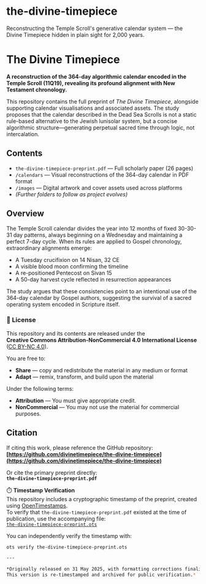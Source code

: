 # the-divine-timepiece
Reconstructing the Temple Scroll's generative calendar system — the Divine Timepiece hidden in plain sight for 2,000 years.

# The Divine Timepiece

**A reconstruction of the 364-day algorithmic calendar encoded in the Temple Scroll (11Q19), revealing its profound alignment with New Testament chronology.**

This repository contains the full preprint of *The Divine Timepiece*, alongside supporting calendar visualisations and associated assets. The study proposes that the calendar described in the Dead Sea Scrolls is not a static rule-based alternative to the Jewish lunisolar system, but a concise algorithmic structure—generating perpetual sacred time through logic, not intercalation.

## Contents

- `the-divine-timepiece-preprint.pdf` — Full scholarly paper (26 pages)
- `/calendars` — Visual reconstructions of the 364-day calendar in PDF format
- `/images` — Digital artwork and cover assets used across platforms
- *(Further folders to follow as project evolves)*

## Overview

The Temple Scroll calendar divides the year into 12 months of fixed 30-30-31 day patterns, always beginning on a Wednesday and maintaining a perfect 7-day cycle. When its rules are applied to Gospel chronology, extraordinary alignments emerge:

- A Tuesday crucifixion on 14 Nisan, 32 CE  
- A visible blood moon confirming the timeline  
- A re-positioned Pentecost on Sivan 15  
- A 50-day harvest cycle reflected in resurrection appearances  

The study argues that these consistencies point to an intentional use of the 364-day calendar by Gospel authors, suggesting the survival of a sacred operating system encoded in Scripture itself.

### 📄 License

This repository and its contents are released under the  
**Creative Commons Attribution-NonCommercial 4.0 International License**  
([CC BY-NC 4.0](https://creativecommons.org/licenses/by-nc/4.0/)).

You are free to:

- **Share** — copy and redistribute the material in any medium or format  
- **Adapt** — remix, transform, and build upon the material  

Under the following terms:

- **Attribution** — You must give appropriate credit.  
- **NonCommercial** — You may not use the material for commercial purposes.


## Citation

If citing this work, please reference the GitHub repository:  
**[https://github.com/divinetimepiece/the-divine-timepiece](https://github.com/divinetimepiece/the-divine-timepiece)**

Or cite the primary preprint directly:  
**`the-divine-timepiece-preprint.pdf`**

⏱️ **Timestamp Verification**  
This repository includes a cryptographic timestamp of the preprint, created using [OpenTimestamps](https://opentimestamps.org).  
To verify that `the-divine-timepiece-preprint.pdf` existed at the time of publication, use the accompanying file:  
[`the-divine-timepiece-preprint.ots`](./the-divine-timepiece-preprint.ots)

You can independently verify the timestamp with:

```bash
ots verify the-divine-timepiece-preprint.ots

---

*Originally released on 31 May 2025, with formatting corrections finalised on 1 June 2025.  
This version is re-timestamped and archived for public verification.*
